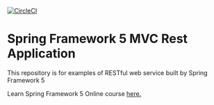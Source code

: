 [![CircleCI](https://circleci.com/gh/yulikexuan/springgururest.svg?style=svg)](https://circleci.com/gh/yulikexuan/springgururest)

# Spring Framework 5 MVC Rest Application

This repository is for examples of RESTful web service built by Spring Framework 5

Learn Spring Framework 5 Online course [here.](http://courses.springframework.guru/p/spring-framework-5-begginer-to-guru/?product_id=363173)
